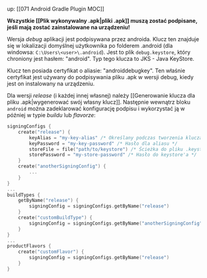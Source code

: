 up: [[071 Android Gradle Plugin MOC]]

**Wszystkie [[Plik wykonywalny .apk|pliki .apk]] muszą zostać podpisane, jeśli mają zostać zainstalowane na urządzeniu!**

Wersja *debug* aplikacji jest podpisywana przez androida. Klucz ten znajduje się w lokalizacji domyślnej użytkownika po folderem .android (dla windowsa: `C:\Users\<user>\.android`). Jest to plik `debug.keystore`, który chroniony jest hasłem: "android". Typ tego klucza to JKS - Java KeyStore.

Klucz ten posiada certyfikat o aliasie: "androiddebugkey". Ten właśnie certyfikat jest używany do podpisywania pliku .apk w wersji debug, kiedy jest on instalowany na urządzeniu.


Dla wersji *release* (i każdej innej własnej) należy [[Generowanie klucza dla pliku .apk|wygenerować swój własny klucz]]. Następnie wewnątrz bloku `android` można zadeklarować konfigurację podpisu i wykorzystać ją w później w typie *buildu* lub *flavorze*:

```kotlin
signingConfigs { 
	create("release") { 
		keyAlias = "my-key-alias" /* Określany podczas tworzenia klucza */
		keyPassword = "my-key-password" /* Hasło dla aliasu */
		storeFile = file("path/to/keystore") /* Ścieżka do pliku .keystore */
		storePassword = "my-store-password" /* Hasło do keystore'a */
	} 
	create("anotherSigningConfig") {
		...
	}
}
...
buildTypes { 
	getByName("release") { 
		signingConfig = signingConfigs.getByName("release") 
	} 
	create("customBuildType") {
		signingConfig = signingConfigs.getByName("anotherSigningConfig") 
	}
}
...
productFlavors {
	create("customFlavor") {
		signingConfig = signingConfigs.getByName("release") 
	}
}
```





